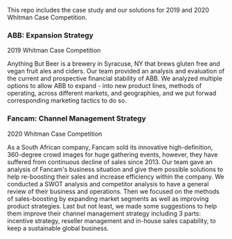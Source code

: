 This repo includes the case study and our solutions for 2019 and 2020 Whitman Case Competition.


### ABB: Expansion Strategy
2019 Whitman Case Competition

Anything But Beer is a brewery in Syracuse, NY that brews gluten free and vegan fruit ales and ciders. 
Our team provided an analysis and evaluation of the current and prospective financial stability of ABB. We analyzed multiple options to allow ABB to expand - into new product lines, methods of operating, across different markets, and geographies, and we put forwad corresponding marketing tactics to do so.

### Fancam: Channel Management Strategy
2020 Whitman Case Competition

As a South African company, Fancam sold its innovative high-definition, 360-degree crowd images for huge gathering events, however, they have suffered from continuous decline of sales since 2013. Our team gave an analysis of Fancam's business situation and give them possible solutions to help re-boosting their sales and increase efficiency within the company. We conducted a SWOT analysis and competitor analysis to have a general review of their business and operations. Then we focused on the methods of sales-boosting by expanding market segments as well as improving product strategies. Last but not least, we made some suggestions to help them improve their channel management strategy including 3 parts: incentive strategy, reseller management and in-house
sales capability, to keep a sustainable global business.
